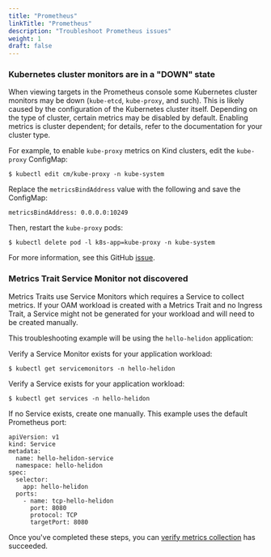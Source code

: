 ```yaml
---
title: "Prometheus"
linkTitle: "Prometheus"
description: "Troubleshoot Prometheus issues"
weight: 1
draft: false
---
```


### Kubernetes cluster monitors are in a "DOWN" state
When viewing targets in the Prometheus console some Kubernetes cluster monitors may be down (`kube-etcd`, `kube-proxy`, and such). This is likely caused by the configuration of the Kubernetes cluster
itself. Depending on the type of cluster, certain metrics may be disabled by default. Enabling metrics is cluster dependent; for details, refer to the documentation for your cluster type.

For example, to enable `kube-proxy` metrics on Kind clusters, edit the `kube-proxy` ConfigMap:
```
$ kubectl edit cm/kube-proxy -n kube-system
```
Replace the `metricsBindAddress` value with the following and save the ConfigMap:
```
metricsBindAddress: 0.0.0.0:10249
```
Then, restart the `kube-proxy` pods:
```
$ kubectl delete pod -l k8s-app=kube-proxy -n kube-system
```

For more information, see this GitHub [issue](https://github.com/prometheus-community/helm-charts/issues/204).

### Metrics Trait Service Monitor not discovered

Metrics Traits use Service Monitors which requires a Service to collect metrics.
If your OAM workload is created with a Metrics Trait and no Ingress Trait, a Service might not be generated for your workload and will need to be created manually.

This troubleshooting example will be using the `hello-helidon` application:

Verify a Service Monitor exists for your application workload:
```
$ kubectl get servicemonitors -n hello-helidon
```

Verify a Service exists for your application workload:
```
$ kubectl get services -n hello-helidon
```

If no Service exists, create one manually.
This example uses the default Prometheus port:
```
apiVersion: v1
kind: Service
metadata:
  name: hello-helidon-service
  namespace: hello-helidon
spec:
  selector:
    app: hello-helidon
  ports:
    - name: tcp-hello-helidon
      port: 8080
      protocol: TCP
      targetPort: 8080
```

Once you've completed these steps, you can [verify metrics collection](/docs/monitoring/metrics/metrics.md#verify-metrics-collection) has succeeded. 

